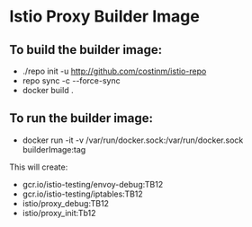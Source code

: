 # Istio Proxy Builder Image

## To build the builder image:

* ./repo init -u http://github.com/costinm/istio-repo
* repo sync -c --force-sync
* docker build .


## To run the builder image:

* docker run -it -v /var/run/docker.sock:/var/run/docker.sock builderImage:tag 

This will create:

* gcr.io/istio-testing/envoy-debug:TB12
* gcr.io/istio-testing/iptables:TB12
* istio/proxy_debug:TB12
* istio/proxy_init:Tb12


